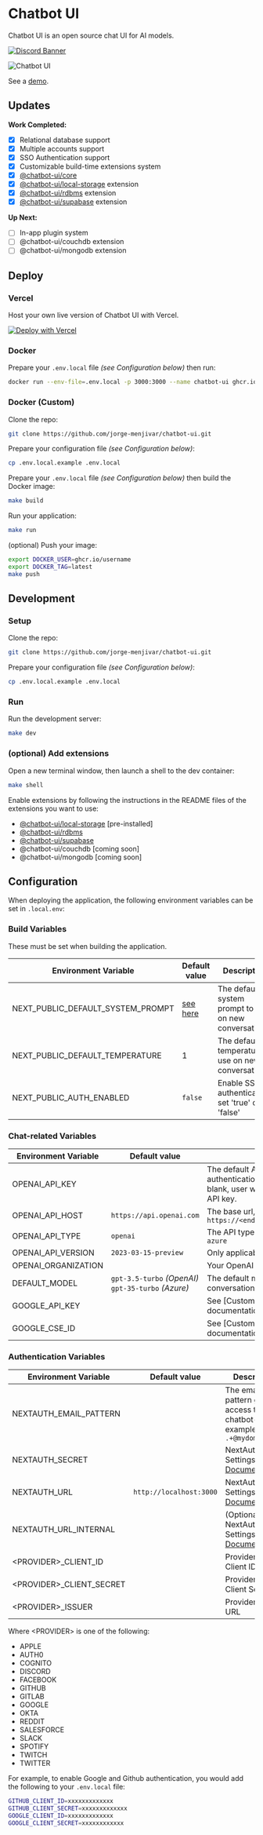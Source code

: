 # Chatbot UI

Chatbot UI is an open source chat UI for AI models.

<a href="https://discord.gg/q9AQP2w6gK">
  <img src="https://discordapp.com/api/guilds/1103099861215232010/widget.png?style=banner2" alt="Discord Banner"/>
</a>

![Chatbot UI](./public/screenshots/main_screenshot.png)

See a [demo](https://twitter.com/mckaywrigley/status/1640380021423603713?s=46&t=AowqkodyK6B4JccSOxSPew).

## Updates

**Work Completed:**

- [x] Relational database support
- [x] Multiple accounts support
- [x] SSO Authentication support
- [x] Customizable build-time extensions system
- [x] [@chatbot-ui/core](https://github.com/jorge-menjivar/chatbot-ui-core)
- [x] [@chatbot-ui/local-storage](https://github.com/jorge-menjivar/chatbot-ui-local-storage) extension
- [x] [@chatbot-ui/rdbms](https://github.com/jorge-menjivar/chatbot-ui-rdbms) extension
- [x] [@chatbot-ui/supabase](https://github.com/jorge-menjivar/chatbot-ui-supabase) extension

**Up Next:**

- [ ] In-app plugin system
- [ ] @chatbot-ui/couchdb extension
- [ ] @chatbot-ui/mongodb extension

## Deploy

### Vercel

Host your own live version of Chatbot UI with Vercel.

[![Deploy with Vercel](https://vercel.com/button)](https://vercel.com/new/clone?repository-url=https%3A%2F%2Fgithub.com%2Fjorge-menjivar%2Fchatbot-ui)

### Docker

Prepare your `.env.local` file _(see Configuration below)_ then run:

```sh
docker run --env-file=.env.local -p 3000:3000 --name chatbot-ui ghcr.io/jorge-menjivar/chatbot-ui:latest
```

### Docker (Custom)

Clone the repo:

```sh
git clone https://github.com/jorge-menjivar/chatbot-ui.git
```

Prepare your configuration file _(see Configuration below)_:

```sh
cp .env.local.example .env.local
```

Prepare your `.env.local` file _(see Configuration below)_ then build the Docker image:

```sh
make build
```

Run your application:

```sh
make run
```

(optional) Push your image:

```sh
export DOCKER_USER=ghcr.io/username
export DOCKER_TAG=latest
make push
```

## Development

### Setup

Clone the repo:

```sh
git clone https://github.com/jorge-menjivar/chatbot-ui.git
```

Prepare your configuration file _(see Configuration below)_:

```sh
cp .env.local.example .env.local
```

### Run

Run the development server:

```sh
make dev
```

### (optional) Add extensions

Open a new terminal window, then launch a shell to the dev container:

```sh
make shell
```

Enable extensions by following the instructions in the README files of the extensions you want to use:

- [@chatbot-ui/local-storage](https://github.com/jorge-menjivar/chatbot-ui-local-storage) [pre-installed]
- [@chatbot-ui/rdbms](https://github.com/jorge-menjivar/chatbot-ui-rdbms)
- [@chatbot-ui/supabase](https://github.com/jorge-menjivar/chatbot-ui-supabase)
- @chatbot-ui/couchdb [coming soon]
- @chatbot-ui/mongodb [coming soon]

## Configuration

When deploying the application, the following environment variables can be set in `.local.env`:

### Build Variables

These must be set when building the application.

| Environment Variable              | Default value                                       | Description                                                       |
| --------------------------------- | --------------------------------------------------- | ----------------------------------------------------------------- |
| NEXT_PUBLIC_DEFAULT_SYSTEM_PROMPT | [see here](./utils/app/const.ts)                    | The default system prompt to use on new conversations             |
| NEXT_PUBLIC_DEFAULT_TEMPERATURE   | 1                                                   | The default temperature to use on new conversations               |
| NEXT_PUBLIC_AUTH_ENABLED    | `false`                 | Enable SSO authentication. set 'true' or 'false'                                                                         |

### Chat-related Variables

| Environment Variable              | Default value                                       | Description                                                       |
| --------------------------------- | --------------------------------------------------- | ----------------------------------------------------------------- |
| OPENAI_API_KEY                    |                                                     | The default API key used for authentication with OpenAI. If left blank, user will be prompted for their API key.           |
| OPENAI_API_HOST                   | `https://api.openai.com`                            | The base url, for Azure use `https://<endpoint>.openai.azure.com` |
| OPENAI_API_TYPE                   | `openai`                                            | The API type, options are `openai` or `azure`                     |
| OPENAI_API_VERSION                | `2023-03-15-preview`                                | Only applicable for Azure OpenAI                                  |
| OPENAI_ORGANIZATION               |                                                     | Your OpenAI organization ID                                       |
| DEFAULT_MODEL                     | `gpt-3.5-turbo` _(OpenAI)_ `gpt-35-turbo` _(Azure)_ | The default model to use on new conversations                     |
| GOOGLE_API_KEY                    |                                                     | See [Custom Search JSON API documentation][GCSE]                  |
| GOOGLE_CSE_ID                     |                                                     | See [Custom Search JSON API documentation][GCSE]                  |

### Authentication Variables

| Environment Variable        | Default value           | Description                                                                                                              |
| --------------------------- | ----------------------- | ------------------------------------------------------------------------------------------------------------------------ |
| NEXTAUTH_EMAIL_PATTERN      |                         | The email regex pattern granted access to chatbot-ui. For example `.+@mydomain.com`                                      |
| NEXTAUTH_SECRET             |                         | NextAuth Settings. See [Documentation](https://next-auth.js.org/configuration/options#nextauth_secret)                   |
| NEXTAUTH_URL                | `http://localhost:3000` | NextAuth Settings. See [Documentation](https://next-auth.js.org/configuration/options#nextauth_url)                      |
| NEXTAUTH_URL_INTERNAL       |                         | (Optional) NextAuth Settings. See [Documentation](https://next-auth.js.org/configuration/options#nextauth_url_internal). |
| \<PROVIDER\>\_CLIENT_ID     |                         | Provider OAuth Client ID                                                                                                 |
| \<PROVIDER\>\_CLIENT_SECRET |                         | Provider OAuth Client Secret                                                                                             |
| \<PROVIDER\>\_ISSUER        |                         | Provider Issuer URL                                                                                                      |

Where \<PROVIDER\> is one of the following:

- APPLE
- AUTH0
- COGNITO
- DISCORD
- FACEBOOK
- GITHUB
- GITLAB
- GOOGLE
- OKTA
- REDDIT
- SALESFORCE
- SLACK
- SPOTIFY
- TWITCH
- TWITTER

For example, to enable Google and Github authentication, you would add the following to your `.env.local` file:

```sh
GITHUB_CLIENT_ID=xxxxxxxxxxxxx
GITHUB_CLIENT_SECRET=xxxxxxxxxxxxx
GOOGLE_CLIENT_ID=xxxxxxxxxxxxx
GOOGLE_CLIENT_SECRET=xxxxxxxxxxxx
```
